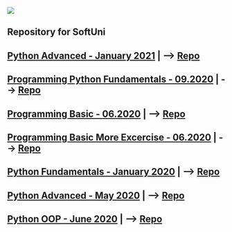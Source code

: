 ![](https://image.slidesharecdn.com/welcome-to-softuni-200114105705/95/welcome-to-softuni-software-university-1-638.jpg?cb=1578999711)

Repository for SoftUni
-----
[Python Advanced - January 2021](https://softuni.bg/trainings/3219/python-advanced-january-2021) | --> [Repo](https://github.com/xMrShadyx/SoftUni/tree/master/Python%20Advanced%20-%20January%202021)
----
[Programming Python Fundamentals - 09.2020](https://softuni.bg/trainings/3132/python-fundamentals-september-2020/internal) | --> [Repo](https://github.com/xMrShadyx/SoftUni/tree/master/Python%20Fundamentals%20-%20September%202020)
----
[Programming Basic - 06.2020](https://softuni.bg/trainings/2971/programming-basics-with-python-june-2020/internal) | --> [Repo](https://github.com/xMrShadyx/SoftUni/tree/master/Programming%20Basic)
-----
[Programming Basic More Excercise - 06.2020](https://softuni.bg/trainings/2971/programming-basics-with-python-june-2020/internal) | --> [Repo](https://github.com/xMrShadyx/SoftUni/tree/master/Programming%20Basic%20More%20Excercise)
-----
[Python Fundamentals - January 2020](https://softuni.bg/trainings/2603/python-fundamentals-january-2020/internal) | --> [Repo](https://github.com/xMrShadyx/SoftUni/tree/master/Python%20Fundamentals%20-%20January%202020)
-----
[Python Advanced - May 2020](https://softuni.bg/trainings/2839/python-advanced-may-2020) | --> [Repo](https://github.com/xMrShadyx/SoftUni/tree/master/Python%20Advanced%20-%20May%202020)
-----
[Python OOP - June 2020](https://softuni.bg/trainings/2841/python-oop-june-2020) | --> [Repo](https://github.com/xMrShadyx/SoftUni/tree/master/Python%20OOP%20-%20June%202020)
----

